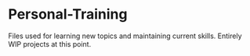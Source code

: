 # Personal-Training
Files used for learning new topics and maintaining current skills.
Entirely WIP projects at this point.
